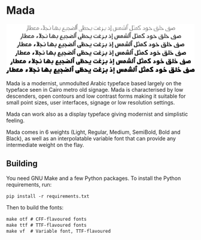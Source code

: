Mada
====

![Sample](documentation/Mada-Sample.png)

Mada is a modernist, unmodulted Arabic typeface based largely on the typeface
seen in Cairo metro old signage.
Mada is characterised by low descenders, open contours and low contrast forms
making it suitable for small point sizes, user interfaces, signage or low
resolution settings.

Mada can work also as a display typeface giving modernist and simplistic feeling.

Mada comes in 6 weights (Light, Regular, Medium, SemiBold, Bold and Black), as
well as an interpolatable variable font that can provide any intermediate
weight on the flay.

Building
--------

You need GNU Make and a few Python packages. To install the Python
requirements, run:

    pip install -r requirements.txt

Then to build the fonts:

    make otf # CFF-flavoured fonts
    make ttf # TTF-flavoured fonts
    make vf  # Variable font, TTF-flavoured
